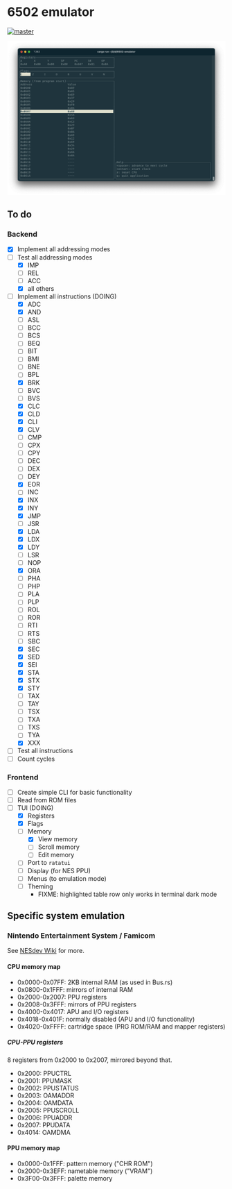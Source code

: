 # 6502 emulator

[![master](https://github.com/Jayby18/6502-emulator/actions/workflows/rust.yml/badge.svg)](https://github.com/Jayby18/6502-emulator/actions/workflows/rust.yml)

![](./examples/SCR-20230916-jplo.png)

## To do

### Backend

- [x] Implement all addressing modes
- [ ] Test all addressing modes
    - [x] IMP
    - [ ] REL
    - [ ] ACC
    - [x] all others
- [ ] Implement all instructions (DOING)
    - [x] ADC
    - [x] AND
    - [ ] ASL
    - [ ] BCC
    - [ ] BCS
    - [ ] BEQ
    - [ ] BIT
    - [ ] BMI
    - [ ] BNE
    - [ ] BPL
    - [x] BRK
    - [ ] BVC
    - [ ] BVS
    - [x] CLC
    - [x] CLD
    - [x] CLI
    - [x] CLV
    - [ ] CMP
    - [ ] CPX
    - [ ] CPY
    - [ ] DEC
    - [ ] DEX
    - [ ] DEY
    - [x] EOR
    - [ ] INC
    - [x] INX
    - [x] INY
    - [x] JMP
    - [ ] JSR
    - [x] LDA
    - [x] LDX
    - [x] LDY
    - [ ] LSR
    - [ ] NOP
    - [x] ORA
    - [ ] PHA
    - [ ] PHP
    - [ ] PLA
    - [ ] PLP
    - [ ] ROL
    - [ ] ROR
    - [ ] RTI
    - [ ] RTS
    - [ ] SBC
    - [x] SEC
    - [x] SED
    - [x] SEI
    - [x] STA
    - [x] STX
    - [x] STY
    - [ ] TAX
    - [ ] TAY
    - [ ] TSX
    - [ ] TXA
    - [ ] TXS
    - [ ] TYA
    - [x] XXX
- [ ] Test all instructions
- [ ] Count cycles

### Frontend

- [ ] Create simple CLI for basic functionality
- [ ] Read from ROM files
- [ ] TUI (DOING)
    - [x] Registers
    - [x] Flags
    - [ ] Memory
        - [x] View memory
        - [ ] Scroll memory
        - [ ] Edit memory
    - [ ] Port to `ratatui`
    - [ ] Display (for NES PPU)
    - [ ] Menus (to emulation mode)
    - [ ] Theming
        - FIXME: highlighted table row only works in terminal dark mode

## Specific system emulation

### Nintendo Entertainment System / Famicom

See [NESdev Wiki](https://www.nesdev.org/wiki/Nesdev_Wiki) for more.

#### CPU memory map

- 0x0000-0x07FF: 2KB internal RAM (as used in Bus.rs)
- 0x0800-0x1FFF: mirrors of internal RAM
- 0x2000-0x2007: PPU registers
- 0x2008-0x3FFF: mirrors of PPU registers
- 0x4000-0x4017: APU and I/O registers
- 0x4018-0x401F: normally disabled (APU and I/O functionality)
- 0x4020-0xFFFF: cartridge space (PRG ROM/RAM and mapper registers)

##### CPU-PPU registers

8 registers from 0x2000 to 0x2007, mirrored beyond that.

- 0x2000: PPUCTRL
- 0x2001: PPUMASK
- 0x2002: PPUSTATUS
- 0x2003: OAMADDR
- 0x2004: OAMDATA
- 0x2005: PPUSCROLL
- 0x2006: PPUADDR
- 0x2007: PPUDATA
- 0x4014: OAMDMA

#### PPU memory map

- 0x0000-0x1FFF: pattern memory ("CHR ROM")
- 0x2000-0x3EFF: nametable memory ("VRAM")
- 0x3F00-0x3FFF: palette memory

